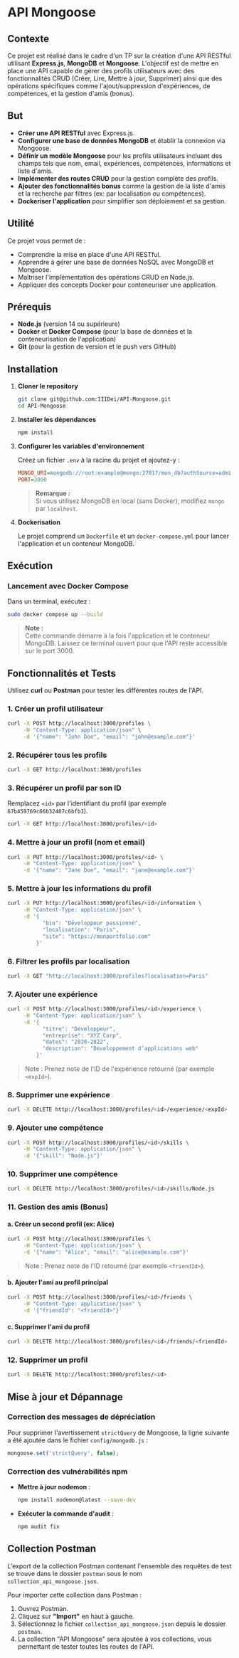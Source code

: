 # API Mongoose

## Contexte

Ce projet est réalisé dans le cadre d'un TP sur la création d'une API RESTful utilisant **Express.js**, **MongoDB** et **Mongoose**. L'objectif est de mettre en place une API capable de gérer des profils utilisateurs avec des fonctionnalités CRUD (Créer, Lire, Mettre à jour, Supprimer) ainsi que des opérations spécifiques comme l'ajout/suppression d'expériences, de compétences, et la gestion d'amis (bonus).

## But

- **Créer une API RESTful** avec Express.js.
- **Configurer une base de données MongoDB** et établir la connexion via Mongoose.
- **Définir un modèle Mongoose** pour les profils utilisateurs incluant des champs tels que nom, email, expériences, compétences, informations et liste d'amis.
- **Implémenter des routes CRUD** pour la gestion complète des profils.
- **Ajouter des fonctionnalités bonus** comme la gestion de la liste d'amis et la recherche par filtres (ex: par localisation ou compétences).
- **Dockeriser l'application** pour simplifier son déploiement et sa gestion.

## Utilité

Ce projet vous permet de :
- Comprendre la mise en place d'une API RESTful.
- Apprendre à gérer une base de données NoSQL avec MongoDB et Mongoose.
- Maîtriser l'implémentation des opérations CRUD en Node.js.
- Appliquer des concepts Docker pour conteneuriser une application.

## Prérequis

- **Node.js** (version 14 ou supérieure)
- **Docker** et **Docker Compose** (pour la base de données et la conteneurisation de l'application)
- **Git** (pour la gestion de version et le push vers GitHub)

## Installation

1. **Cloner le repository**

   ```bash
   git clone git@github.com:IIIDei/API-Mongoose.git
   cd API-Mongoose
   ```

2. **Installer les dépendances**

   ```bash
   npm install
   ```

3. **Configurer les variables d'environnement**

   Créez un fichier `.env` à la racine du projet et ajoutez-y :

   ```ini
   MONGO_URI=mongodb://root:example@mongo:27017/mon_db?authSource=admin
   PORT=3000
   ```

   > **Remarque :**  
   Si vous utilisez MongoDB en local (sans Docker), modifiez `mongo` par `localhost`.

4. **Dockerisation**

   Le projet comprend un `Dockerfile` et un `docker-compose.yml` pour lancer l'application et un conteneur MongoDB.

## Exécution

### Lancement avec Docker Compose

Dans un terminal, exécutez :

```bash
sudo docker compose up --build
```

> **Note :**  
> Cette commande démarre à la fois l'application et le conteneur MongoDB. Laissez ce terminal ouvert pour que l'API reste accessible sur le port 3000.

## Fonctionnalités et Tests

Utilisez **curl** ou **Postman** pour tester les différentes routes de l'API.

### 1. Créer un profil utilisateur

```bash
curl -X POST http://localhost:3000/profiles \
     -H "Content-Type: application/json" \
     -d '{"name": "John Doe", "email": "john@example.com"}'
```

### 2. Récupérer tous les profils

```bash
curl -X GET http://localhost:3000/profiles
```

### 3. Récupérer un profil par son ID

Remplacez `<id>` par l'identifiant du profil (par exemple `67b459769c66b32407c6bfb1`).

```bash
curl -X GET http://localhost:3000/profiles/<id>
```

### 4. Mettre à jour un profil (nom et email)

```bash
curl -X PUT http://localhost:3000/profiles/<id> \
     -H "Content-Type: application/json" \
     -d '{"name": "Jane Doe", "email": "jane@example.com"}'
```

### 5. Mettre à jour les informations du profil

```bash
curl -X PUT http://localhost:3000/profiles/<id>/information \
     -H "Content-Type: application/json" \
     -d '{
           "bio": "Développeur passionné",
           "localisation": "Paris",
           "site": "https://monportfolio.com"
         }'
```

### 6. Filtrer les profils par localisation

```bash
curl -X GET "http://localhost:3000/profiles?localisation=Paris"
```

### 7. Ajouter une expérience

```bash
curl -X POST http://localhost:3000/profiles/<id>/experience \
     -H "Content-Type: application/json" \
     -d '{
           "titre": "Développeur",
           "entreprise": "XYZ Corp",
           "dates": "2020-2022",
           "description": "Développement d’applications web"
         }'
```

> Note : Prenez note de l'ID de l'expérience retourné (par exemple `<expId>`).

### 8. Supprimer une expérience

```bash
curl -X DELETE http://localhost:3000/profiles/<id>/experience/<expId>
```

### 9. Ajouter une compétence

```bash
curl -X POST http://localhost:3000/profiles/<id>/skills \
     -H "Content-Type: application/json" \
     -d '{"skill": "Node.js"}'
```

### 10. Supprimer une compétence

```bash
curl -X DELETE http://localhost:3000/profiles/<id>/skills/Node.js
```

### 11. Gestion des amis (Bonus)

#### a. Créer un second profil (ex: Alice)

```bash
curl -X POST http://localhost:3000/profiles \
     -H "Content-Type: application/json" \
     -d '{"name": "Alice", "email": "alice@example.com"}'
```

> Note : Prenez note de l'ID retourné (par exemple `<friendId>`).

#### b. Ajouter l'ami au profil principal

```bash
curl -X POST http://localhost:3000/profiles/<id>/friends \
     -H "Content-Type: application/json" \
     -d '{"friendId": "<friendId>"}'
```

#### c. Supprimer l'ami du profil

```bash
curl -X DELETE http://localhost:3000/profiles/<id>/friends/<friendId>
```

### 12. Supprimer un profil

```bash
curl -X DELETE http://localhost:3000/profiles/<id>
```

## Mise à jour et Dépannage

### Correction des messages de dépréciation

Pour supprimer l'avertissement `strictQuery` de Mongoose, la ligne suivante a été ajoutée dans le fichier `config/mongodb.js` :

```js
mongoose.set('strictQuery', false);
```

### Correction des vulnérabilités npm

- **Mettre à jour nodemon** :  
  ```bash
  npm install nodemon@latest --save-dev
  ```
- **Exécuter la commande d'audit** :  
  ```bash
  npm audit fix
  ```


## Collection Postman

L'export de la collection Postman contenant l'ensemble des requêtes de test se trouve dans le dossier `postman` sous le nom `collection_api_mongoose.json`.

Pour importer cette collection dans Postman :

1. Ouvrez Postman.
2. Cliquez sur **"Import"** en haut à gauche.
3. Sélectionnez le fichier `collection_api_mongoose.json` depuis le dossier `postman`.
4. La collection "API Mongoose" sera ajoutée à vos collections, vous permettant de tester toutes les routes de l'API.

